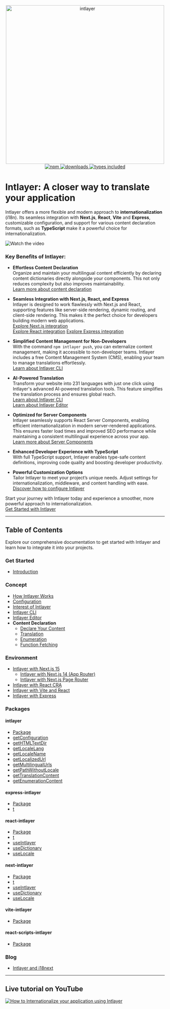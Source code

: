 <div align="center">
  <a href="https://www.npmjs.com/package/intlayer">
    <img src="https://raw.githubusercontent.com/aymericzip/intlayer/572ae9c9acafb74307b81530c1931a8e98990aef/docs/assets/logo.png" width="500" alt="intlayer" />
  </a>
</div>

<div align="center">
  <a href="https://www.npmjs.com/package/intlayer">
    <img alt="npm" src="https://img.shields.io/npm/v/intlayer.svg?labelColor=49516F&color=8994BC" />
  </a>
  <a href="https://npmjs.org/package/intlayer">
    <img alt="downloads" src="https://badgen.net/npm/dm/intlayer?labelColor=49516F&color=8994BC" />
  </a>
  <a href="https://npmjs.org/package/intlayer">
    <img alt="types included" src="https://badgen.net/npm/types/intlayer?labelColor=49516F&color=8994BC" 
  />
  </a>
</div>

# Intlayer: A closer way to translate your application

Intlayer offers a more flexible and modern approach to **internationalization** (i18n). Its seamless integration with **Next.js**, **React**, **Vite** and **Express**, customizable configuration, and support for various content declaration formats, such as **TypeScript** make it a powerful choice for internationalization.

![Watch the video](https://github.com/aymericzip/intlayer/blob/main/docs/assets/demo_video.gif)

### Key Benefits of Intlayer:

- **Effortless Content Declaration**  
  Organize and maintain your multilingual content efficiently by declaring content dictionaries directly alongside your components. This not only reduces complexity but also improves maintainability.  
  [Learn more about content declaration](https://github.com/aymericzip/intlayer/blob/main/docs/en/content_declaration_declaration/get_started.md)

- **Seamless Integration with Next.js, React, and Express**  
  Intlayer is designed to work flawlessly with Next.js and React, supporting features like server-side rendering, dynamic routing, and client-side rendering. This makes it the perfect choice for developers building modern web applications.  
  [Explore Next.js integration](https://intlayer.org//doc/environment/nextjs)  
  [Explore React integration](https://intlayer.org//doc/environment/create-react-app)
  [Explore Express integration](https://intlayer.org//doc/environment/express)

- **Simplified Content Management for Non-Developers**  
  With the command `npm intlayer push`, you can externalize content management, making it accessible to non-developer teams. Intlayer includes a free Content Management System (CMS), enabling your team to manage translations effortlessly.  
  [Learn about Intlayer CLI](https://intlayer.org//doc/concept/cli)

- **AI-Powered Translation**  
  Transform your website into 231 languages with just one click using Intlayer's advanced AI-powered translation tools. This feature simplifies the translation process and ensures global reach.  
  [Learn about Intlayer CLI](https://intlayer.org//doc/concept/cli)  
  [Learn about Intlayer Editor](https://github.com/aymericzip/intlayer/blob/main/docs/en/intlayer_editor.md)

- **Optimized for Server Components**  
  Intlayer seamlessly supports React Server Components, enabling efficient internationalization in modern server-rendered applications. This ensures faster load times and improved SEO performance while maintaining a consistent multilingual experience across your app.  
  [Learn more about Server Components](https://intlayer.org//doc/environment/nextjs#step-7-utilize-content-in-your-code)

- **Enhanced Developer Experience with TypeScript**  
  With full TypeScript support, Intlayer enables type-safe content definitions, improving code quality and boosting developer productivity.

- **Powerful Customization Options**  
  Tailor Intlayer to meet your project’s unique needs. Adjust settings for internationalization, middleware, and content handling with ease.  
  [Discover how to configure Intlayer](https://intlayer.org//doc/concept/configuration)

Start your journey with Intlayer today and experience a smoother, more powerful approach to internationalization.  
[Get Started with Intlayer](https://github.com/aymericzip/intlayer/blob/main/docs/en/content_declaration_declaration/get_started.md)

---

## Table of Contents

Explore our comprehensive documentation to get started with Intlayer and learn how to integrate it into your projects.

### Get Started

- [Introduction](https://intlayer.org//doc)

### Concept

- [How Intlayer Works](https://intlayer.org//doc/concept/how-works-intlayer)
- [Configuration](https://intlayer.org//doc/concept/configuration)
- [Interest of Intlayer](https://intlayer.org//doc/concept/interest)
- [Intlayer CLI](https://intlayer.org//doc/concept/cli)
- [Intlayer Editor](https://github.com/aymericzip/intlayer/blob/main/docs/en/intlayer_editor.md)
- **Content Declaration**
  - [Declare Your Content](https://intlayer.org//doc/concept/content)
  - [Translation](https://intlayer.org//doc/concept/content/translation)
  - [Enumeration](https://intlayer.org//doc/concept/content/enumeration)
  - [Function Fetching](https://intlayer.org//doc/concept/content/function-fetching)

### Environment

- [Intlayer with Next.js 15](https://intlayer.org//doc/environment/nextjs)
  - [Intlayer with Next.js 14 (App Router)](https://intlayer.org//doc/environment/nextjs/14)
  - [Intlayer with Next.js Page Router](https://intlayer.org//doc/environment/nextjs/next-with-Page-Router)
- [Intlayer with React CRA](https://intlayer.org//doc/environment/create-react-app)
- [Intlayer with Vite and React](https://github.com/aymericzip/intlayer/blob/main/docs/en/intlayer_with_vite+react.md)
- [Intlayer with Express](https://intlayer.org//doc/environment/express)

### Packages

#### intlayer

- [Package](https://github.com/aymericzip/intlayer/blob/main/docs/en/packages/intlayer/index.md)
- [getConfiguration](https://intlayer.org//doc/packages/intlayer/getConfiguration)
- [getHTMLTextDir](https://intlayer.org//doc/packages/intlayer/getHTMLTextDir)
- [getLocaleLang](https://intlayer.org//doc/packages/intlayer/getLocaleLang)
- [getLocaleName](https://intlayer.org//doc/packages/intlayer/getLocaleName)
- [getLocalizedUrl](https://intlayer.org//doc/packages/intlayer/getLocalizedUrl)
- [getMultilingualUrls](https://intlayer.org//doc/packages/intlayer/getMultilingualUrls)
- [getPathWithoutLocale](https://intlayer.org//doc/packages/intlayer/getPathWithoutLocale)
- [getTranslationContent](https://intlayer.org//doc/packages/intlayer/getTranslationContent)
- [getEnumerationContent](https://intlayer.org//doc/packages/intlayer/getEnumerationContent)

#### express-intlayer

- [Package](https://github.com/aymericzip/intlayer/blob/main/docs/en/packages/express-intlayer/index.md)
- [t](https://intlayer.org//doc/packages/express-intlayer/t)

#### react-intlayer

- [Package](https://github.com/aymericzip/intlayer/blob/main/docs/en/packages/react-intlayer/index.md)
- [t](https://intlayer.org//doc/packages/react-intlayer/t)
- [useIntlayer](https://intlayer.org//doc/packages/react-intlayer/useIntlayer)
- [useDictionary](https://intlayer.org//doc/packages/react-intlayer/useDictionary)
- [useLocale](https://intlayer.org//doc/packages/react-intlayer/useLocale)

#### next-intlayer

- [Package](https://github.com/aymericzip/intlayer/blob/main/docs/en/packages/next-intlayer/index.md)
- [t](https://intlayer.org//doc/packages/next-intlayer/t)
- [useIntlayer](https://intlayer.org//doc/packages/next-intlayer/useIntlayer)
- [useDictionary](https://intlayer.org//doc/packages/next-intlayer/useDictionary)
- [useLocale](https://intlayer.org//doc/packages/next-intlayer/useLocale)

#### vite-intlayer

- [Package](https://github.com/aymericzip/intlayer/blob/main/docs/en/packages/vite-intlayer/index.md)

#### react-scripts-intlayer

- [Package](https://github.com/aymericzip/intlayer/blob/main/docs/en/packages/react-scripts-intlayer/index.md)

### Blog

- [Intlayer and i18next](https://github.com/aymericzip/intlayer/blob/main/docs/en/intlayer_with_i18next.md)

---

## Live tutorial on YouTube

[![How to Internationalize your application using Intlayer](https://i.ytimg.com/vi/W2G7KxuSD4c/hqdefault.jpg?sqp=-oaymwEcCNACELwBSFXyq4qpAw4IARUAAIhCGAFwAcABBg==&rs=AOn4CLDtyJ4uYotEjl12nZ_gZKZ_kjEgOQ)](https://youtu.be/W2G7KxuSD4c?si=GyU_KpVhr61razRw)
